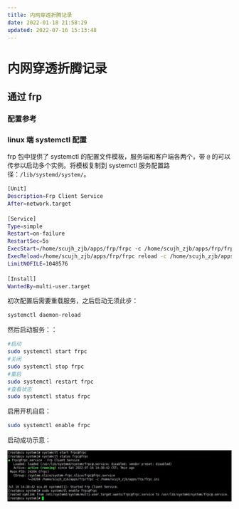 ```yaml
---
title: 内网穿透折腾记录
date: 2022-01-18 21:58:29
updated: 2022-07-16 15:13:48
---
```


# 内网穿透折腾记录

## 通过 frp

### 配置参考

### linux 端 systemctl 配置

frp 包中提供了 systemctl 的配置文件模板，服务端和客户端各两个，带 `@` 的可以传参以启动多个实例。将模板复制到 systemctl 服务配置路径：`/lib/systemd/system/`。

```bash
[Unit]
Description=Frp Client Service
After=network.target

[Service]
Type=simple
Restart=on-failure
RestartSec=5s
ExecStart=/home/scujh_zjb/apps/frp/frpc -c /home/scujh_zjb/apps/frp/frpc.ini
ExecReload=/home/scujh_zjb/apps/frp/frpc reload -c /home/scujh_zjb/apps/frp/frpc.ini
LimitNOFILE=1048576

[Install]
WantedBy=multi-user.target
```

初次配置后需要重载服务，之后启动无须此步：

```bash
systemctl daemon-reload
```

然后启动服务：：

```bash
#启动 
sudo systemctl start frpc 
#关闭 
sudo systemctl stop frpc 
#重启 
sudo systemctl restart frpc 
#查看状态 
sudo systemctl status frpc
```

启用开机自启：

```bash
sudo systemctl enable frpc
```

启动成功示意：

![](../assets/64206bdbbad90a9ab4ba1aa3889a2e05.png)
